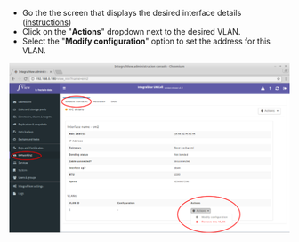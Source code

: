 
- Go the the screen that displays the desired interface details ([instructions](view_interface.md))
- Click on the "**Actions**" dropdown next to the desired VLAN.
- Select the "**Modify configuration**" option to set the address for this VLAN.

![VLAN options](../img/vlan_config_delete.png)
